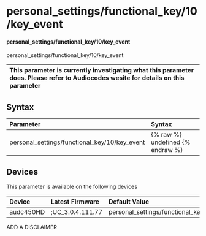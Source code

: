﻿---
description: personal_settings/functional_key/10/key_event
search: false
---

# personal_settings/functional_key/10/key_event

#### personal_settings/functional_key/10/key_event

personal_settings/functional_key/10/key_event


| This parameter is currently investigating what this parameter does. Please refer to Audiocodes wesite for details on this parameter | 
| :--- |

## Syntax
| Parameter | Syntax |
| :--- | :--- |
|personal_settings/functional_key/10/key_event | {% raw %} undefined {% endraw %}|

## Devices
This parameter is available on the following devices

| Device | Latest Firmware | Default Value |
|:---|:---|:---|
| audc450HD | ;UC_3.0.4.111.77 | personal_settings/functional_key/10/key_event=CALENDAR 

ADD A DISCLAIMER
